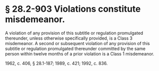 # § 28.2-903 Violations constitute misdemeanor.

<p>A violation of any provision of this subtitle or regulation promulgated thereunder, unless otherwise specifically provided, is a Class 3 misdemeanor. A second or subsequent violation of any provision of this subtitle or regulation promulgated thereunder committed by the same person within twelve months of a prior violation is a Class 1 misdemeanor.</p><p>1962, c. 406, § 28.1-187; 1989, c. 421; 1992, c. 836.</p>